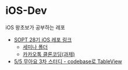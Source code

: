 # iOS-Dev

iOS 왕초보가 공부하는 레포

- [SOPT 28기 iOS 레포 링크](https://github.com/28th-BE-SOPT-iOS-Part/KimHyeSoo) 
  - [세미나 폴더](https://github.com/28th-BE-SOPT-iOS-Part/KimHyeSoo/tree/main/Seminar)
  - [카카오톡 클론코딩(과제)](https://github.com/28th-BE-SOPT-iOS-Part/KimHyeSoo/tree/main/KakaoTalk-Clone)
- [5/5 무아요 3차 스터디 - codebase로 TableView](https://github.com/hyesuuou/iOS-Dev/tree/main/TableView_CodeBase%202)
